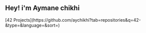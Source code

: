 <h2 align="left">Hey! i'm Aymane chikhi</h2>


<!--<div align="center"><img align="center" src="https://github-readme-stats.vercel.app/api/top-langs/?username=aychikhi&layout=compact&theme=radical" alt="aychikhi's most used langs"/></div>
<div align="center">
-->
</div> 
[42 Projects](https://github.com/aychikhi?tab=repositories&q=42-&type=&language=&sort=)
